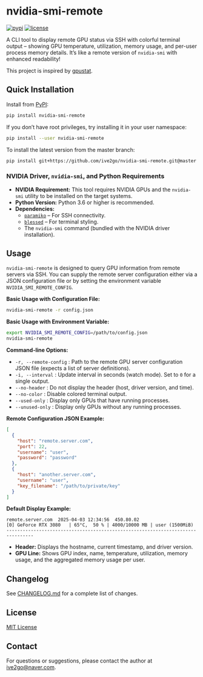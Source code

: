 nvidia-smi-remote
=================

[![pypi](https://img.shields.io/pypi/v/nvidia-smi-remote.svg?maxAge=86400)](https://pypi.org/project/nvidia-smi-remote/)
[![license](https://img.shields.io/github/license/ive2go/nvidia-smi-remote.svg?maxAge=86400)](LICENSE)

A CLI tool to display remote GPU status via SSH with colorful terminal output – showing GPU temperature, utilization, memory usage, and per-user process memory details. It’s like a remote version of `nvidia-smi` with enhanced readability!

This project is inspired by [gpustat](https://github.com/wookayin/gpustat).

Quick Installation
------------------

Install from [PyPI](https://pypi.org/project/nvidia-smi-remote/):

```bash
pip install nvidia-smi-remote
```

If you don’t have root privileges, try installing it in your user namespace:

```bash
pip install --user nvidia-smi-remote
```

To install the latest version from the master branch:

```bash
pip install git+https://github.com/ive2go/nvidia-smi-remote.git@master
```

### NVIDIA Driver, `nvidia-smi`, and Python Requirements

- **NVIDIA Requirement:** This tool requires NVIDIA GPUs and the `nvidia-smi` utility to be installed on the target systems.
- **Python Version:** Python 3.6 or higher is recommended.
- **Dependencies:**
  - [`paramiko`](https://pypi.org/project/paramiko/) – For SSH connectivity.
  - [`blessed`](https://pypi.org/project/blessed/) – For terminal styling.
  - The `nvidia-smi` command (bundled with the NVIDIA driver installation).

Usage
-----

`nvidia-smi-remote` is designed to query GPU information from remote servers via SSH. You can supply the remote server configuration either via a JSON configuration file or by setting the environment variable `NVIDIA_SMI_REMOTE_CONFIG`.

**Basic Usage with Configuration File:**

```bash
nvidia-smi-remote -r config.json
```

**Basic Usage with Environment Variable:**

```bash
export NVIDIA_SMI_REMOTE_CONFIG=/path/to/config.json
nvidia-smi-remote
```

**Command-line Options:**

* `-r, --remote-config`  : Path to the remote GPU server configuration JSON file (expects a list of server definitions).  
* `-i, --interval`       : Update interval in seconds (watch mode). Set to `0` for a single output.  
* `--no-header`          : Do not display the header (host, driver version, and time).  
* `--no-color`           : Disable colored terminal output.  
* `--used-only`          : Display only GPUs that have running processes.  
* `--unused-only`        : Display only GPUs without any running processes.

**Remote Configuration JSON Example:**

```json
[
  {
    "host": "remote.server.com",
    "port": 22,
    "username": "user",
    "password": "password"
  },
  {
    "host": "another.server.com",
    "username": "user",
    "key_filename": "/path/to/private/key"
  }
]
```

**Default Display Example:**

```
remote.server.com  2025-04-03 12:34:56  450.80.02
[0] GeForce RTX 3080   | 65°C,  50 % | 4000/10000 MB | user (1500MiB)
--------------------------------------------------------------------------------
```

- **Header:** Displays the hostname, current timestamp, and driver version.
- **GPU Line:** Shows GPU index, name, temperature, utilization, memory usage, and the aggregated memory usage per user.

Changelog
---------

See [CHANGELOG.md](CHANGELOG.md) for a complete list of changes.

License
-------

[MIT License](LICENSE)

Contact
-------

For questions or suggestions, please contact the author at [ive2go@naver.com](mailto:ive2go@naver.com).